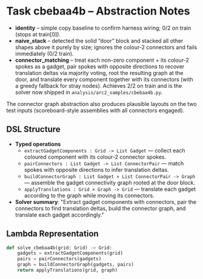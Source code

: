 # Task cbebaa4b – Abstraction Notes

- **identity** – simple copy baseline to confirm harness wiring; 0/2 on train (stops at train[0]).
- **naive_stack** – detected the solid “door” block and stacked all other shapes above it purely by size; ignores the colour-2 connectors and fails immediately (0/2 train).
- **connector_matching** – treat each non-zero component + its colour-2 spokes as a gadget, pair spokes with opposite directions to recover translation deltas via majority voting, root the resulting graph at the door, and translate every component together with its connectors (with a greedy fallback for stray nodes). Achieves 2/2 on train and is the solver now shipped in `analysis/arc2_samples/cbebaa4b.py`.

The connector graph abstraction also produces plausible layouts on the two test inputs (scoreboard-style assemblies with all connectors engaged).

## DSL Structure
- **Typed operations**
  - `extractGadgetComponents : Grid -> List Gadget` — collect each coloured component with its colour-2 connector spokes.
  - `pairConnectors : List Gadget -> List ConnectorPair` — match spokes with opposite directions to infer translation deltas.
  - `buildConnectorGraph : List Gadget × List ConnectorPair -> Graph` — assemble the gadget connectivity graph rooted at the door block.
  - `applyTranslations : Grid × Graph -> Grid` — translate each gadget according to the graph while moving its connectors.
- **Solver summary**: "Extract gadget components with connectors, pair the connectors to find translation deltas, build the connector graph, and translate each gadget accordingly."

## Lambda Representation

```python
def solve_cbebaa4b(grid: Grid) -> Grid:
    gadgets = extractGadgetComponents(grid)
    pairs = pairConnectors(gadgets)
    graph = buildConnectorGraph(gadgets, pairs)
    return applyTranslations(grid, graph)
```
